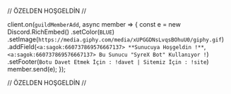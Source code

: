 // ÖZELDEN HOŞGELDİN //

client.on(`guildMemberAdd`, async member => {
  const e = new Discord.RichEmbed()
    .setColor(`BLUE`)
    .setImage(`https://media.giphy.com/media/xUPGGDNsLvqsBOhuU0/giphy.gif`)
    .addField(`<a:sagok:660737869576667137> **Sunucuya Hoşgeldin !**`, `<a:sagok:660737869576667137> Bu Sunucu "SyreX Bot" Kullanıyor !`)
    .setFooter(`Botu Davet Etmek İçin : !davet | Sitemiz İçin : !site`)
  member.send(e);
});

// ÖZELDEN HOŞGELDİN //